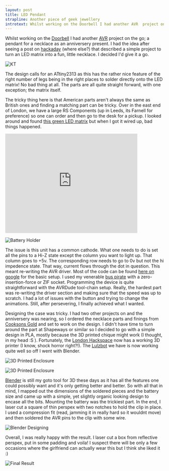 ```yaml
---
layout: post
title: LED Pendant
strapline: Another piece of geek jewellery
introtext: Whilst working on the Doorbell I had another AVR  project on the go; a pendant for a necklace as an anniversery present. I had the idea after seeing a post on hackaday that described a simple project to turn an LED matrix into a fun, little necklace. I decided I'd give it a go.
---
```


Whilst working on the [Doorbell](http://www.section9.co.uk/posts/2013-09-12-Doorbell.html) I had another [AVR](https://en.wikipedia.org/wiki/Atmel_AVR) project on the go; a pendant for a necklace as an anniversery present. I had the idea after seeing a post on [hackaday](http://hackaday.com/2012/10/12/led-matrix-pendants/) (where else?) that described a simple project to turn an LED matrix into a fun, little necklace. I decided I'd give it a go.

![KT](http://farm4.staticflickr.com/3694/10016329995_8c2f7c7ab2.jpg)

The design calls for an ATtiny2313 as this has the rather nice feature of the right number of legs being in the right places to solder directly onto the LED matrix! No bad thing at all. The parts are all quite straight forward, with one exception; the matrix itself.

The tricky thing here is that American parts aren't always the same as British ones and finding a matching part can be tricky. Over in the east end of London, we have a large RS Components (up in Leeds, its Farnell for preference) so one can order and then go to the desk for a pickup. I looked around and found [this green LED matrix](http://uk.rs-online.com/web/p/led-displays/2473179/?origin=PSF_438237|cav) but when I got it wired up, bad things happened.


<iframe width="420" height="315" src="https://www.youtube.com/embed/vbDU488Olc0" frameborder="0" allowfullscreen></iframe>

![Battery Holder](http://farm8.staticflickr.com/7313/10016314195_f43653c268.jpg)

The issue is this unit has a common cathode. What one needs to do is set all the pins to a Hi-Z state except the column you want to light up. That column goes to +5v. The corresponding row needs to go to 0v but not the hi impedence state. That way, current flows through the dot in question. This meant re-writing the AVR driver. 
Most of the code can be found [here on google](https://sites.google.com/site/tinymatrix/) for the basic setup. I used my venerable [bus pirate](http://dangerousprototypes.com/docs/Bus_Pirate) with a zero-insertion-force or ZIF socket. Programming the device is quite straightforward with the AVRDude tool-chain setup. Really, the hardest part was re-writing the driver section and making sure that the speed was up to scratch. I had a lot of issues with the button and trying to change the animations. Still, after persevering, I finally achieved what I wanted.

Designing the case was tricky. I had two other projects on and the anniversery was nearing, so I ordered the necklace parts and finings from [Cooksons Gold](http://www.cooksongold.com/) and set to work on the design. I didn't have time to turn around the part at Shapeways or similar so I decided to go with a simple design in PLA, mostly because the 3D printed chique might work (I thought, in my head :S ). Fortunately, the [London Hackspace](http://www.london.hackspace.org.uk) now has a working 3D printer (I know, shock horror right?!). The [Lulzbot](http://www.lulzbot.com/) we have is now working quite well so off I went with Blender.

![3D Printed Enclosure](http://farm4.staticflickr.com/3831/10016375296_93cd6f201a.jpg)

![3D Printed Enclosure](http://farm8.staticflickr.com/7399/10016301694_ba5b1a99c2.jpg)

[Blender](http://www.blender.org) is still my goto tool for 3D these days as it has all the features one could possibly want and it's only getting better and better. So with all that in mind, I mapped out the dimensions of the soldered pieces and the battery size and came up with a simple, yet slightly organic looking design to encase all the bits. Mounting the battery was the trickiest part. In the end, I laser cut a square of thin perspex with two notches to hold the clip in place. I used a compression fit (read, jamming it in really hard so it wouldnt move) and then soldered the AVR pins to the clip with some wire.

![Blender Designing](http://farm8.staticflickr.com/7300/10016656153_882292b8be.jpg)

Overall, I was really happy with the result. I laser cut a box from reflective perspex, put in some padding and voila! I suspect there will be only a few occasions where the girlfriend can actually wear this but I think she liked it :)

![Final Result](http://farm6.staticflickr.com/5338/10016356626_f4353eeac6.jpg)